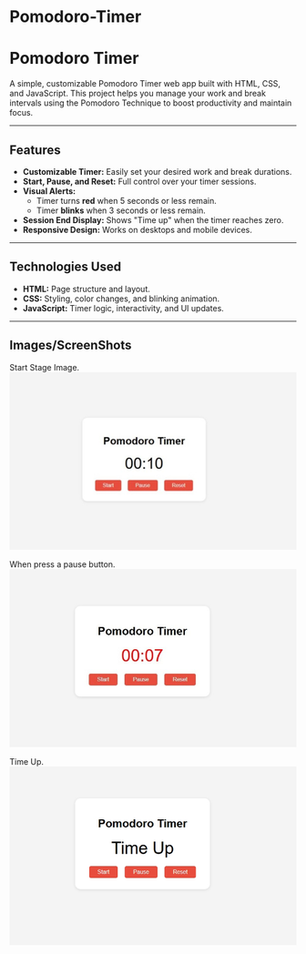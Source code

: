 # Pomodoro-Timer
 # Pomodoro Timer

A simple, customizable Pomodoro Timer web app built with HTML, CSS, and JavaScript. This project helps you manage your work and break intervals using the Pomodoro Technique to boost productivity and maintain focus.

---

## Features

- **Customizable Timer:** Easily set your desired work and break durations.
- **Start, Pause, and Reset:** Full control over your timer sessions.
- **Visual Alerts:**
  - Timer turns **red** when 5 seconds or less remain.
  - Timer **blinks** when 3 seconds or less remain.
- **Session End Display:** Shows "Time up" when the timer reaches zero.
- **Responsive Design:** Works on desktops and mobile devices.

---


## Technologies Used

- **HTML:** Page structure and layout.
- **CSS:** Styling, color changes, and blinking animation.
- **JavaScript:** Timer logic, interactivity, and UI updates.

---

## Images/ScreenShots
Start Stage Image. <br>
 ![Start](./Images/First.jpeg)

When press a pause button.
 ![Pasue](./Images/Pause.jpeg)

Time Up.<br>
![Thank You](./Images/End.jpeg)
